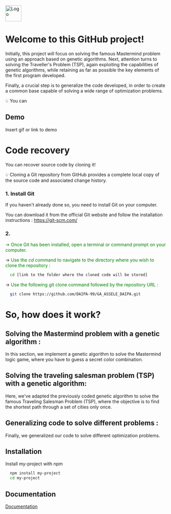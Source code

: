 <img src="https://upload.wikimedia.org/wikipedia/fr/e/e9/EPF_logo_2021.png" alt="Logo" width="50">



# Welcome to this GitHub project!

Initially, this project will focus on solving the famous Mastermind problem using an approach based on genetic algorithms. Next, attention turns to solving the Traveller's Problem (TSP), again exploiting the capabilities of genetic algorithms, while retaining as far as possible the key elements of the first program developed.

Finally, a crucial step is to generalize the code developed, in order to create a common base capable of solving a wide range of optimization problems. 

:bulb: You can 


## Demo

Insert gif or link to demo

# Code recovery

You can recover source code by cloning it!

:bulb: Cloning a Git repository from GitHub provides a complete local copy of the source code and associated change history. 

### 1. Install Git

If you haven't already done so, you need to install Git on your computer.


You can download it from the official Git website and follow the installation instructions : https://git-scm.com/

### 2. 

<font color="green">&#8594; Once Git has been installed, open a terminal or command prompt on your computer.</font>

&#8594; <span style="color:green;">Use the *cd* command to navigate to the directory where you wish to clone the repository :</span>

```bash
  cd [link to the folder where the cloned code will be stored]
```
&#8594; <span style="color:green;">Use the following git clone command followed by the repository URL :</span>

```bash
  git clone https://github.com/DAIPA-99/GA_ASSELE_DAIPA.git
```

# So, how does it work?

## Solving the Mastermind problem with a genetic algorithm :
In this section, we implement a genetic algorithm to solve the Mastermind logic game, where you have to guess a secret color combination.



## Solving the traveling salesman problem (TSP) with a genetic algorithm:
Here, we've adapted the previously coded genetic algorithm to solve the famous Traveling Salesman Problem (TSP), where the objective is to find the shortest path through a set of cities only once.

## Generalizing code to solve different problems :
Finally, we generalized our code to solve different optimization problems. 
## Installation

Install my-project with npm

```bash
  npm install my-project
  cd my-project
```
    
## Documentation

[Documentation](https://linktodocumentation)
